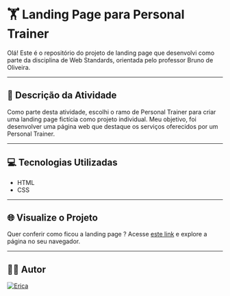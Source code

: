 #  🏋️ Landing Page para Personal Trainer

Olá! Este é o repositório do projeto de landing page que desenvolvi como parte da disciplina de Web Standards, orientada pelo professor Bruno de Oliveira.

---

## 📝 Descrição da Atividade
Como parte desta atividade, escolhi o ramo de Personal Trainer para criar uma landing page fictícia como projeto individual. Meu objetivo, foi desenvolver uma página web que destaque os serviços oferecidos por um Personal Trainer.

---
## 💻 Tecnologias Utilizadas
- HTML
- CSS

---
## 🌐 Visualize o Projeto
Quer conferir como ficou a landing page ? Acesse [este link](https://ericamacena.github.io/WebStand-PTI/) e explore a página no seu navegador.

---

## 👩‍💻 Autor

[![Erica](https://img.shields.io/badge/Erica%20de%20Araujo-%23FFC0CB?style=for-the-badge&labelColor=black)](URL_DO_SEU_PERFIL_NO_GITHUB)
